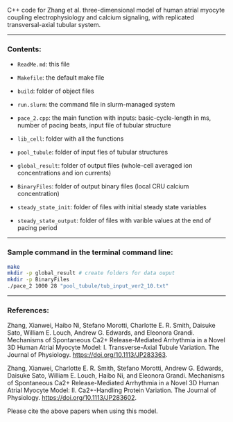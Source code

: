 C++ code for Zhang et al. three-dimensional model of human atrial myocyte coupling electrophysiology and calcium signaling, with replicated transversal-axial tubular system.
_____________________________________________________________________________________________________
### Contents:

* ```ReadMe.md```:					this file  

* ```Makefile```:					the default make file  
* ```build```:						folder of object files  
* ```run.slurm```:				the command file in slurm-managed system   

* ```pace_2.cpp```:					the main function with inputs: basic-cycle-length in ms, number of pacing beats, input file of tubular structure  
* ```lib_cell```: 					folder with all the functions  
* ```pool_tubule```: 				folder of input fles of tubular structures  

* ```global_result```:				folder of output files (whole-cell averaged ion concentrations and ion currents)  
* ```BinaryFiles```: 				folder of output binary files (local CRU calcium concentration)  

* ```steady_state_init```: 			folder of files with initial steady state variables  
* ```steady_state_output```: 		folder of files with varible values at the end of pacing period   

_____________________________________________________________________________________________________
### Sample command in the terminal command line:
```bash
make
mkdir -p global_result # create folders for data ouput
mkdir -p BinaryFiles
./pace_2 1000 28 "pool_tubule/tub_input_ver2_10.txt"
```   
_____________________________________________________________________________________________________

### References:

Zhang, Xianwei, Haibo Ni, Stefano Morotti, Charlotte E. R. Smith, Daisuke Sato, William E. Louch, Andrew G. Edwards, and Eleonora Grandi. Mechanisms of Spontaneous Ca2+ Release-Mediated Arrhythmia in a Novel 3D Human Atrial Myocyte Model: I. Transverse-Axial Tubule Variation. The Journal of Physiology. https://doi.org/10.1113/JP283363.

Zhang, Xianwei, Charlotte E. R. Smith, Stefano Morotti, Andrew G. Edwards, Daisuke Sato, William E. Louch, Haibo Ni, and Eleonora Grandi. Mechanisms of Spontaneous Ca2+ Release-Mediated Arrhythmia in a Novel 3D Human Atrial Myocyte Model: II. Ca2+-Handling Protein Variation. The Journal of Physiology.  https://doi.org/10.1113/JP283602.

Please cite the above papers when using this model.

